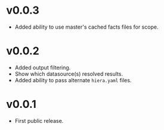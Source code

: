 # v0.0.3
* Added ability to use master's cached facts files for scope.


# v0.0.2
* Added output filtering.
* Show which datasource(s) resolved results.
* Added ability to pass alternate `hiera.yaml` files.


# v0.0.1
* First public release.
